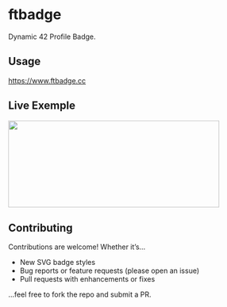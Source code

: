 # ftbadge

Dynamic 42 Profile Badge.

## Usage

https://www.ftbadge.cc

## Live Exemple

<a href="https://github.com/theoguerin64/ftbadge"><img src="https://ftbadge.cc/tguerin" width="425" height="175"></a>

## Contributing

Contributions are welcome! Whether it’s…

- New SVG badge styles
- Bug reports or feature requests (please open an issue)
- Pull requests with enhancements or fixes

…feel free to fork the repo and submit a PR.
